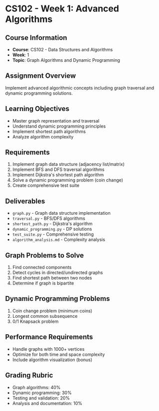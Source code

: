 # CS102 - Week 1: Advanced Algorithms

## Course Information
- **Course**: CS102 - Data Structures and Algorithms
- **Week**: 1
- **Topic**: Graph Algorithms and Dynamic Programming

## Assignment Overview
Implement advanced algorithmic concepts including graph traversal and dynamic programming solutions.

## Learning Objectives
- Master graph representation and traversal
- Understand dynamic programming principles
- Implement shortest path algorithms
- Analyze algorithm complexity

## Requirements
1. Implement graph data structure (adjacency list/matrix)
2. Implement BFS and DFS traversal algorithms
3. Implement Dijkstra's shortest path algorithm
4. Solve a dynamic programming problem (coin change)
5. Create comprehensive test suite

## Deliverables
- `graph.py` - Graph data structure implementation
- `traversal.py` - BFS/DFS algorithms
- `shortest_path.py` - Dijkstra's algorithm
- `dynamic_programming.py` - DP solutions
- `test_suite.py` - Comprehensive testing
- `algorithm_analysis.md` - Complexity analysis

## Graph Problems to Solve
1. Find connected components
2. Detect cycles in directed/undirected graphs
3. Find shortest path between two nodes
4. Determine if graph is bipartite

## Dynamic Programming Problems
1. Coin change problem (minimum coins)
2. Longest common subsequence
3. 0/1 Knapsack problem

## Performance Requirements
- Handle graphs with 1000+ vertices
- Optimize for both time and space complexity
- Include algorithm visualization (bonus)

## Grading Rubric
- Graph algorithms: 40%
- Dynamic programming: 30%
- Testing and validation: 20%
- Analysis and documentation: 10%